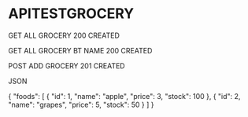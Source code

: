 # APITESTGROCERY


GET ALL GROCERY 200 CREATED

GET ALL GROCERY BT NAME 200 CREATED

POST ADD GROCERY 201 CREATED

JSON 

{
    "foods": [
        {
            "id": 1,
            "name": "apple",
            "price": 3,
            "stock": 100
        },
        {
            "id": 2,
            "name": "grapes",
            "price": 5,
            "stock": 50
        }
    ]
}
